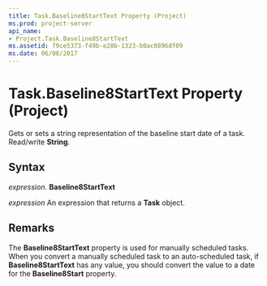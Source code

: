 ```yaml
---
title: Task.Baseline8StartText Property (Project)
ms.prod: project-server
api_name:
- Project.Task.Baseline8StartText
ms.assetid: f9ce5373-f49b-e28b-1323-b0ac0896df09
ms.date: 06/08/2017
---
```



# Task.Baseline8StartText Property (Project)

Gets or sets a string representation of the baseline start date of a task. Read/write **String**.


## Syntax

 _expression_. **Baseline8StartText**

 _expression_ An expression that returns a **Task** object.


## Remarks

The **Baseline8StartText** property is used for manually scheduled tasks. When you convert a manually scheduled task to an auto-scheduled task, if **Baseline8StartText** has any value, you should convert the value to a date for the **Baseline8Start** property.


